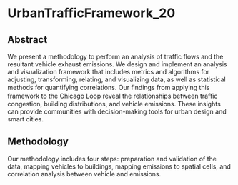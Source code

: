 # UrbanTrafficFramework_20

## Abstract
We present a methodology to perform an analysis of traffic flows and the resultant vehicle exhaust emissions.
We design and implement an analysis and visualization framework that includes metrics and algorithms for adjusting, transforming, relating, and visualizing data, as well as statistical methods for quantifying correlations.
Our ﬁndings from applying this framework to the Chicago Loop reveal the relationships between traﬃc congestion, building distributions, and vehicle emissions.
These insights can provide communities with decision-making tools for urban design and smart cities.

## Methodology
Our methodology includes four steps: preparation and validation of the data, mapping vehicles to buildings, mapping emissions to spatial cells, and correlation analysis between vehicle and emissions. 

